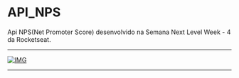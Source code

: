# API_NPS

Api NPS(Net Promoter Score) desenvolvido na Semana Next Level Week - 4 da Rocketseat.

---

<a align="center" href=""><img src="https://i.ibb.co/51zr2Tg/IMG.png" alt="IMG" border="0"></a>

---
